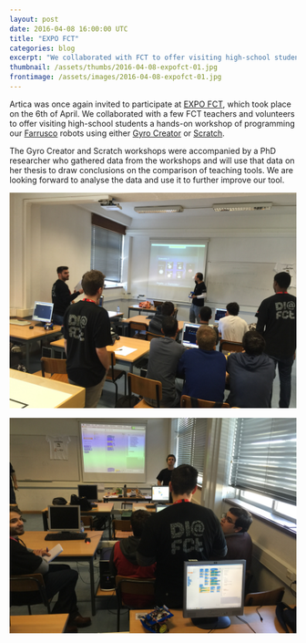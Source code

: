 ```yaml
---
layout: post
date: 2016-04-08 16:00:00 UTC
title: "EXPO FCT"
categories: blog
excerpt: "We collaborated with FCT to offer visiting high-school students a hands-on workshop of programming our Farrusco robots using either Gyro Creator or Scratch"
thumbnail: /assets/thumbs/2016-04-08-expofct-01.jpg
frontimage: /assets/images/2016-04-08-expofct-01.jpg
---
```


Artica was once again invited to participate at [EXPO FCT][1], which took place on the 6th of April. We collaborated with a few FCT teachers and volunteers to offer visiting high-school students a hands-on workshop of programming our [Farrusco][2] robots using either [Gyro Creator][3] or [Scratch][4].

The Gyro Creator and Scratch workshops were accompanied by a PhD researcher who gathered data from the workshops and will use that data on her thesis to draw conclusions on the comparison of teaching tools. We are looking forward to analyse the data and use it to further improve our tool.

![](/assets/images/2016-04-08-expofct-01.jpg)

![](/assets/images/2016-04-08-expofct-02.jpg)

[1]: http://www.expo.fct.unl.pt/
[2]: http://artica.cc/products/#farrusco
[3]: http://gyro.artica.cc/creator
[4]: https://scratch.mit.edu/
